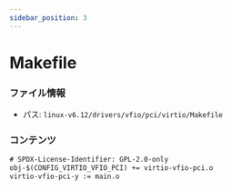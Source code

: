 ```yaml
---
sidebar_position: 3
---
```

# Makefile

### ファイル情報

- パス: `linux-v6.12/drivers/vfio/pci/virtio/Makefile`

### コンテンツ

```txt
# SPDX-License-Identifier: GPL-2.0-only
obj-$(CONFIG_VIRTIO_VFIO_PCI) += virtio-vfio-pci.o
virtio-vfio-pci-y := main.o

```
